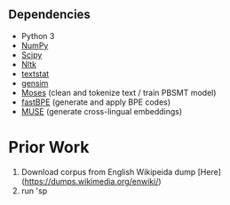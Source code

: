 
## Dependencies

* Python 3
* [NumPy](http://www.numpy.org/)
* [Scipy](https://www.scipy.org/)
* [Nltk](http://www.nltk.org/)
* [textstat](https://pypi.org/project/textstat/)
* [gensim](https://pypi.org/project/gensim/)
* [Moses](http://www.statmt.org/moses/) (clean and tokenize text / train PBSMT model)
* [fastBPE](https://github.com/glample/fastBPE) (generate and apply BPE codes)
* [MUSE](https://github.com/facebookresearch/MUSE) (generate cross-lingual embeddings)


# Prior Work

1. Download corpus from English Wikipeida dump [Here] (https://dumps.wikimedia.org/enwiki/)
2. run 'sp


